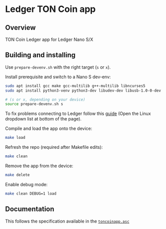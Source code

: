 # Ledger TON Coin app

## Overview
TON Coin Ledger app for Ledger Nano S/X

## Building and installing
Use `prepare-devenv.sh` with the right target (`s` or `x`).

Install prerequisite and switch to a Nano S dev-env:

```bash
sudo apt install gcc make gcc-multilib g++-multilib libncurses5
sudo apt install python3-venv python3-dev libudev-dev libusb-1.0-0-dev

# (s or x, depending on your device)
source prepare-devenv.sh s 
```

To fix problems connecting to Ledger follow this [guide](https://support.ledger.com/hc/en-us/articles/115005165269-Fix-connection-issues) (Open the Linux dropdown list at bottom of the page).

Compile and load the app onto the device:
```bash
make load
```

Refresh the repo (required after Makefile edits):
```bash
make clean
```

Remove the app from the device:
```bash
make delete
```

Enable debug mode:
```bash
make clean DEBUG=1 load
```

## Documentation
This follows the specification available in the [`toncoinapp.asc`](https://github.com/newton-blockchain/ledger-app-ton/blob/main/doc/toncoinapp.asc)
